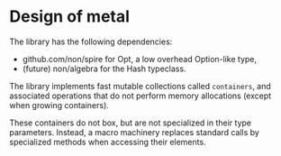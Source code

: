 Design of metal
===============

The library has the following dependencies:

- github.com/non/spire for Opt, a low overhead Option-like type,
- (future) non/algebra for the Hash typeclass.

The library implements fast mutable collections called `containers`, and associated
operations that do not perform memory allocations (except when growing containers).

These containers do not box, but are not specialized in their type parameters. Instead,
a macro machinery replaces standard calls by specialized methods when accessing their elements.